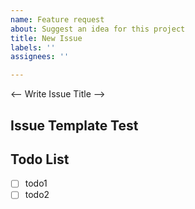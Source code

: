```yaml
---
name: Feature request
about: Suggest an idea for this project
title: New Issue
labels: ''
assignees: ''

---
```


<-- Write Issue Title -->
## Issue Template Test

## Todo List
- [ ] todo1
- [ ] todo2
